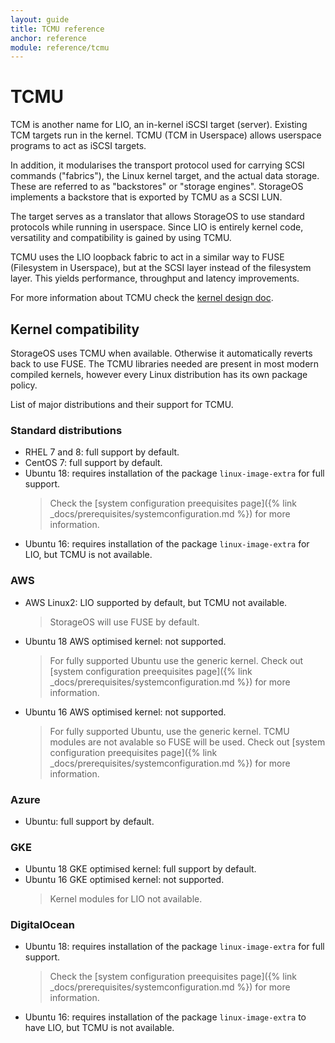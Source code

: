 ```yaml
---
layout: guide
title: TCMU reference
anchor: reference
module: reference/tcmu
---
```


# TCMU

TCM is another name for LIO, an in-kernel iSCSI target (server).
Existing TCM targets run in the kernel.  TCMU (TCM in Userspace) allows
userspace programs to act as iSCSI targets.

In addition, it modularises the transport protocol used for carrying SCSI
commands ("fabrics"), the Linux kernel target, and the actual data storage.
These are referred to as "backstores" or "storage engines". StorageOS
implements a backstore that is exported by TCMU as a SCSI LUN.

The target serves as a translator that allows StorageOS to use standard
protocols while running in userspace. Since LIO is entirely kernel code,
versatility and compatibility is gained by using TCMU.

TCMU uses the LIO loopback fabric to act in a similar way to FUSE
(Filesystem in Userspace), but at the SCSI layer instead of the filesystem
layer. This yields performance, throughput and latency improvements.

For more information about TCMU check the [kernel design
doc](https://www.kernel.org/doc/Documentation/target/tcmu-design.txt).

## Kernel compatibility

StorageOS uses TCMU when available. Otherwise it automatically reverts back to
use FUSE. The TCMU libraries needed are present in most modern compiled
kernels, however every Linux distribution has its own package policy.

List of major distributions and their support for TCMU.

### Standard distributions

- RHEL 7 and 8: full support by default.
- CentOS 7: full support by default.
- Ubuntu 18: requires installation of the package `linux-image-extra` for full support.
  > Check the [system configuration preequisites page]({% link
  _docs/prerequisites/systemconfiguration.md %}) for more information.
- Ubuntu 16: requires installation of the package `linux-image-extra` for LIO, but TCMU
  is not available.

### AWS

- AWS Linux2: LIO supported by default, but TCMU not available.
  > StorageOS will use FUSE by default.

- Ubuntu 18 AWS optimised kernel: not supported.
  > For fully supported Ubuntu use
  > the generic kernel. Check out [system configuration preequisites 
  > page]({% link _docs/prerequisites/systemconfiguration.md %}) for more information.

- Ubuntu 16 AWS optimised kernel: not supported. 
  > For fully supported Ubuntu, use the generic kernel. TCMU modules are not
  > avalable so FUSE will be used. Check out [system configuration preequisites
  > page]({% link _docs/prerequisites/systemconfiguration.md %}) for more
  > information.

### Azure
- Ubuntu: full support by default.

### GKE
- Ubuntu 18 GKE optimised kernel: full support by default.
- Ubuntu 16 GKE optimised kernel: not supported. 
  > Kernel modules for LIO not available.

### DigitalOcean
- Ubuntu 18: requires installation of the package `linux-image-extra` for full support.
  > Check the [system configuration preequisites 
  > page]({% link _docs/prerequisites/systemconfiguration.md %}) for more information.
- Ubuntu 16: requires installation of the package `linux-image-extra` to have LIO, but
  TCMU is not available.
